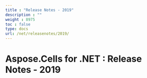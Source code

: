 ```yaml
---
title : "Release Notes - 2019" 
description : "" 
weight : 8975 
toc : false
type: docs
url: /net/releasenotes/2019/
---
```


# Aspose.Cells for .NET : Release Notes - 2019


